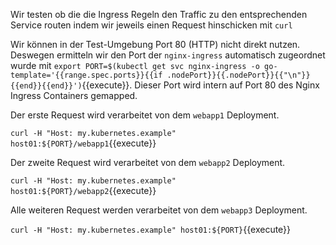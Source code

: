 Wir testen ob die die Ingress Regeln den Traffic zu den entsprechenden Service routen indem wir jeweils einen Request hinschicken mit `curl`

Wir können in der Test-Umgebung Port 80 (HTTP) nicht direkt nutzen. Deswegen ermitteln wir den Port der `nginx-ingress` automatisch zugeordnet wurde mit `export PORT=$(kubectl get svc nginx-ingress -o go-template='{{range.spec.ports}}{{if .nodePort}}{{.nodePort}}{{"\n"}}{{end}}{{end}}')`{{execute}}.
Dieser Port wird intern auf Port 80 des Nginx Ingress Containers gemapped.

Der erste Request wird verarbeitet von dem `webapp1` Deployment.

`curl -H "Host: my.kubernetes.example" host01:${PORT}/webapp1`{{execute}}

Der zweite Request wird verarbeitet von dem `webapp2` Deployment.

`curl -H "Host: my.kubernetes.example" host01:${PORT}/webapp2`{{execute}}

Alle weiteren Request werden verarbeitet von dem `webapp3` Deployment.

`curl -H "Host: my.kubernetes.example" host01:${PORT}`{{execute}}